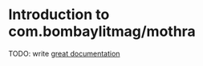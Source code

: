 # Introduction to com.bombaylitmag/mothra

TODO: write [great documentation](http://jacobian.org/writing/what-to-write/)
